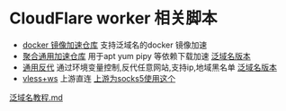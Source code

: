 # CloudFlare worker 相关脚本

- [docker 镜像加速仓库](./docker-image.js) 支持泛域名的docker 镜像加速
- [聚合通用加速仓库](./custom-common-image.js) 用于apt yum pipy 等依赖下载加速 [泛域名版本](./custom-common-image-domain.js)
- [通用反代](./reverse-proxy.js) 通过环境变量控制,反代任意网站,支持ip,地域黑名单 [泛域名版本](./reverse-proxy-domain.js)
- [vless+ws](./vless-ws.js) 上游直连 [上游为socks5使用这个](./vless-ws-socks5upstream.js) 

[泛域名教程.md](./泛域名教程.md)
